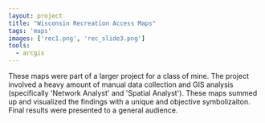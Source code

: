 ```yaml
---
layout: project
title: "Wisconsin Recreation Access Maps"
tags: 'maps'
images: ['rec1.png', 'rec_slide3.png']
tools:
  - arcgis
---
```


These maps were part of a larger project for a class of mine. The project involved a heavy amount of manual data collection and GIS analysis (specifically 'Network Analyst' and 'Spatial Analyst'). These maps summed up and visualized the findings with a unique and objective symbolizaiton. Final results were presented to a general audience.